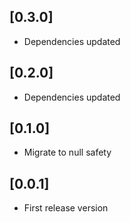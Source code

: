 ## [0.3.0]

- Dependencies updated

## [0.2.0]

- Dependencies updated

## [0.1.0]

- Migrate to null safety

## [0.0.1]

- First release version

